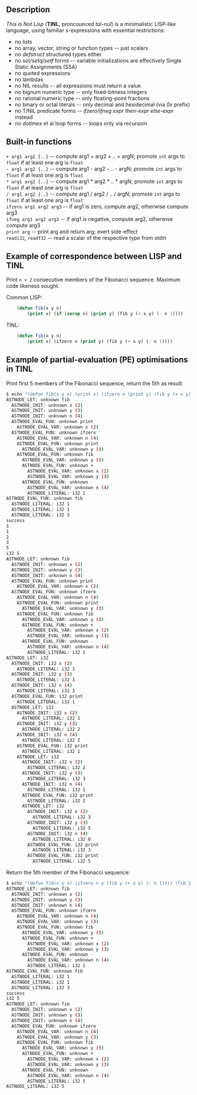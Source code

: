 Description
-----------

*This is Not Lisp* (**TINL**, proncounced *tai-nul*) is a minimalistic LISP-like language, using familiar s-expressions with essential restrictions:

* no lists
* no array, vector, string or function types -- just scalars
* no *defstruct* structured types either
* no *set/setq/setf* forms -- variable initializations are effectively Single Static Assignments (SSA)
* no quoted expressions
* no lambdas
* no NIL results -- all expressions must return a value
* no bignum numeric type -- only fixed-bitness integers
* no rational numeric type -- only floating-point fractions
* no binary or octal literals -- only decimal and hexidecimal (via *0x* prefix)
* no T/NIL predicate forms -- *ifzero/ifneg expr then-expr else-expr* instead
* no *dotimes* et al loop forms -- loops only via recursion

Built-in functions
------------------

`+ arg1 arg2 {..}` -- compute arg1 + arg2 + .. + argN; promote `int` args to `float` if at least one arg is `float`  
`- arg1 arg2 {..}` -- compute arg1 - arg2 - .. - argN; promote `int` args to `float` if at least one arg is `float`  
`* arg1 arg2 {..}` -- compute arg1 * arg2 * .. * argN; promote `int` args to `float` if at least one arg is `float`  
`/ arg1 arg2 {..}` -- compute arg1 / arg2 / .. / argN; promote `int` args to `float` if at least one arg is `float`  
`ifzero arg1 arg2 arg3` -- if arg1 is zero, compute arg2, otherwise compute arg3  
`ifneg arg1 arg2 arg3` -- if arg1 is negative, compute arg2, otherwise compute arg3  
`print arg` -- print arg and return arg; exert side-effect  
`readi32`, `readf32` -- read a scalar of the respective type from stdin

Example of correspondence between LISP and TINL
-----------------------------------------------

Print `n + 2` consecutive members of the Fibonacci sequence. Maximum code likeness sought.

Common LISP:

```lisp
	(defun fib(x y n)
		(print x) (if (zerop n) (print y) (fib y (+ x y) (- n 1))))
```

TINL:

```lisp
	(defun fib(x y n)
		(print x) (ifzero n (print y) (fib y (+ x y) (- n 1))))
```

Example of partial-evaluation (PE) optimisations in TINL
--------------------------------------------------------

Print first 5 members of the Fibonacci sequence, return the 5th as result:

```sh
$ echo "(defun fib(x y n) (print x) (ifzero n (print y) (fib y (+ x y) (- n 1)))) (fib 1 1 3)" | ./tinl # ./tinl fib_short_sid.tinl
ASTNODE_LET: unknown fib
  ASTNODE_INIT: unknown x (2)
  ASTNODE_INIT: unknown y (3)
  ASTNODE_INIT: unknown n (4)
  ASTNODE_EVAL_FUN: unknown print
    ASTNODE_EVAL_VAR: unknown x (2)
  ASTNODE_EVAL_FUN: unknown ifzero
    ASTNODE_EVAL_VAR: unknown n (4)
    ASTNODE_EVAL_FUN: unknown print
      ASTNODE_EVAL_VAR: unknown y (3)
    ASTNODE_EVAL_FUN: unknown fib
      ASTNODE_EVAL_VAR: unknown y (3)
      ASTNODE_EVAL_FUN: unknown +
        ASTNODE_EVAL_VAR: unknown x (2)
        ASTNODE_EVAL_VAR: unknown y (3)
      ASTNODE_EVAL_FUN: unknown -
        ASTNODE_EVAL_VAR: unknown n (4)
        ASTNODE_LITERAL: i32 1
ASTNODE_EVAL_FUN: unknown fib
  ASTNODE_LITERAL: i32 1
  ASTNODE_LITERAL: i32 1
  ASTNODE_LITERAL: i32 3
success
1
1
2
3
5
i32 5
ASTNODE_LET: unknown fib
  ASTNODE_INIT: unknown x (2)
  ASTNODE_INIT: unknown y (3)
  ASTNODE_INIT: unknown n (4)
  ASTNODE_EVAL_FUN: unknown print
    ASTNODE_EVAL_VAR: unknown x (2)
  ASTNODE_EVAL_FUN: unknown ifzero
    ASTNODE_EVAL_VAR: unknown n (4)
    ASTNODE_EVAL_FUN: unknown print
      ASTNODE_EVAL_VAR: unknown y (3)
    ASTNODE_EVAL_FUN: unknown fib
      ASTNODE_EVAL_VAR: unknown y (3)
      ASTNODE_EVAL_FUN: unknown +
        ASTNODE_EVAL_VAR: unknown x (2)
        ASTNODE_EVAL_VAR: unknown y (3)
      ASTNODE_EVAL_FUN: unknown -
        ASTNODE_EVAL_VAR: unknown n (4)
        ASTNODE_LITERAL: i32 1
ASTNODE_LET: i32
  ASTNODE_INIT: i32 x (2)
    ASTNODE_LITERAL: i32 1
  ASTNODE_INIT: i32 y (3)
    ASTNODE_LITERAL: i32 1
  ASTNODE_INIT: i32 n (4)
    ASTNODE_LITERAL: i32 3
  ASTNODE_EVAL_FUN: i32 print
    ASTNODE_LITERAL: i32 1
  ASTNODE_LET: i32
    ASTNODE_INIT: i32 x (2)
      ASTNODE_LITERAL: i32 1
    ASTNODE_INIT: i32 y (3)
      ASTNODE_LITERAL: i32 2
    ASTNODE_INIT: i32 n (4)
      ASTNODE_LITERAL: i32 2
    ASTNODE_EVAL_FUN: i32 print
      ASTNODE_LITERAL: i32 1
    ASTNODE_LET: i32
      ASTNODE_INIT: i32 x (2)
        ASTNODE_LITERAL: i32 2
      ASTNODE_INIT: i32 y (3)
        ASTNODE_LITERAL: i32 3
      ASTNODE_INIT: i32 n (4)
        ASTNODE_LITERAL: i32 1
      ASTNODE_EVAL_FUN: i32 print
        ASTNODE_LITERAL: i32 2
      ASTNODE_LET: i32
        ASTNODE_INIT: i32 x (2)
          ASTNODE_LITERAL: i32 3
        ASTNODE_INIT: i32 y (3)
          ASTNODE_LITERAL: i32 5
        ASTNODE_INIT: i32 n (4)
          ASTNODE_LITERAL: i32 0
        ASTNODE_EVAL_FUN: i32 print
          ASTNODE_LITERAL: i32 3
        ASTNODE_EVAL_FUN: i32 print
          ASTNODE_LITERAL: i32 5
```

Return the 5th member of the Fibonacci sequence:

```sh
$ echo "(defun fib(x y n) (ifzero n y (fib y (+ x y) (- n 1)))) (fib 1 1 3)" | ./tinl # ./tinl fib_short_lit.tinl
ASTNODE_LET: unknown fib
  ASTNODE_INIT: unknown x (2)
  ASTNODE_INIT: unknown y (3)
  ASTNODE_INIT: unknown n (4)
  ASTNODE_EVAL_FUN: unknown ifzero
    ASTNODE_EVAL_VAR: unknown n (4)
    ASTNODE_EVAL_VAR: unknown y (3)
    ASTNODE_EVAL_FUN: unknown fib
      ASTNODE_EVAL_VAR: unknown y (3)
      ASTNODE_EVAL_FUN: unknown +
        ASTNODE_EVAL_VAR: unknown x (2)
        ASTNODE_EVAL_VAR: unknown y (3)
      ASTNODE_EVAL_FUN: unknown -
        ASTNODE_EVAL_VAR: unknown n (4)
        ASTNODE_LITERAL: i32 1
ASTNODE_EVAL_FUN: unknown fib
  ASTNODE_LITERAL: i32 1
  ASTNODE_LITERAL: i32 1
  ASTNODE_LITERAL: i32 3
success
i32 5
ASTNODE_LET: unknown fib
  ASTNODE_INIT: unknown x (2)
  ASTNODE_INIT: unknown y (3)
  ASTNODE_INIT: unknown n (4)
  ASTNODE_EVAL_FUN: unknown ifzero
    ASTNODE_EVAL_VAR: unknown n (4)
    ASTNODE_EVAL_VAR: unknown y (3)
    ASTNODE_EVAL_FUN: unknown fib
      ASTNODE_EVAL_VAR: unknown y (3)
      ASTNODE_EVAL_FUN: unknown +
        ASTNODE_EVAL_VAR: unknown x (2)
        ASTNODE_EVAL_VAR: unknown y (3)
      ASTNODE_EVAL_FUN: unknown -
        ASTNODE_EVAL_VAR: unknown n (4)
        ASTNODE_LITERAL: i32 1
ASTNODE_LITERAL: i32 5
```
